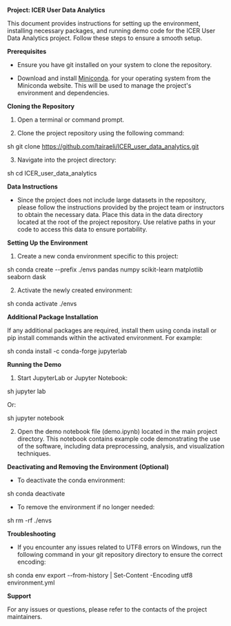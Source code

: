 **Project: ICER User Data Analytics**

This document provides instructions for setting up the environment, installing necessary packages, and running demo code for the ICER User Data Analytics project. Follow these steps to ensure a smooth setup.

**Prerequisites**

- Ensure you have git installed on your system to clone the repository.

- Download and install [Miniconda](https://docs.anaconda.com/free/miniconda/). for your operating system from the Miniconda website. This will be used to manage the project's environment and dependencies.

**Cloning the Repository**

1. Open a terminal or command prompt.

2. Clone the project repository using the following command:

sh
git clone https://github.com/tairaeli/ICER_user_data_analytics.git

3. Navigate into the project directory:

sh
cd ICER_user_data_analytics

**Data Instructions**

- Since the project does not include large datasets in the repository, please follow the instructions provided by the project team or instructors to obtain the necessary data. Place this data in the data directory located at the root of the project repository. Use relative paths in your code to access this data to ensure portability.

**Setting Up the Environment**

1. Create a new conda environment specific to this project:

sh 
conda create --prefix ./envs pandas numpy scikit-learn matplotlib seaborn dask

2. Activate the newly created environment:

sh
conda activate ./envs

**Additional Package Installation**

If any additional packages are required, install them using conda install or pip install commands within the activated environment. For example:

sh
conda install -c conda-forge jupyterlab

**Running the Demo**

1. Start JupyterLab or Jupyter Notebook:

sh
jupyter lab

Or:

sh
jupyter notebook

2. Open the demo notebook file (demo.ipynb) located in the main project directory. This notebook contains example code demonstrating the use of the software, including data preprocessing, analysis, and visualization techniques.


**Deactivating and Removing the Environment (Optional)**

- To deactivate the conda environment:

sh
conda deactivate

- To remove the environment if no longer needed:
  
sh
rm -rf ./envs

**Troubleshooting**

- If you encounter any issues related to UTF8 errors on Windows, run the following command in your git repository directory to ensure the correct encoding:

sh
conda env export --from-history | Set-Content -Encoding utf8 environment.yml

**Support**

For any issues or questions, please refer to the contacts of the project maintainers.

